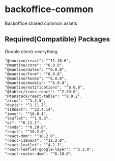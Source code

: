 # backoffice-common
Backoffice shared common assets


## Required(Compatible) Packages

Double check everything

    "@emotion/react": "^11.10.6",
    "@mantine/core": "^6.0.8",
    "@mantine/dates": "^6.0.8",
    "@mantine/form": "^6.0.8",
    "@mantine/hooks": "^6.0.8",
    "@mantine/modals": "^6.0.8",
    "@mantine/notifications": "^6.0.8",
    "@tabler/icons-react": "^2.39.0",
    "@tanstack/react-table": "^8.9.2",
    "axios": "^1.3.5",
    "dayjs": "^1.11.7",
    "i18next": "^22.4.14",
    "immer": "^10.0.1",
    "leaflet": "^1.9.3",
    "qs": "^6.11.1",
    "ramda": "^0.29.0",
    "react": "^18.2.0",
    "react-dom": "^18.2.0",
    "react-i18next": "^12.2.0",
    "react-leaflet": "^4.2.1",
    "react-leaflet-google-layer": "^2.2.0",
    "react-router-dom": "^6.10.0",
[//]: # (    "zustand": "^4.3.7")

